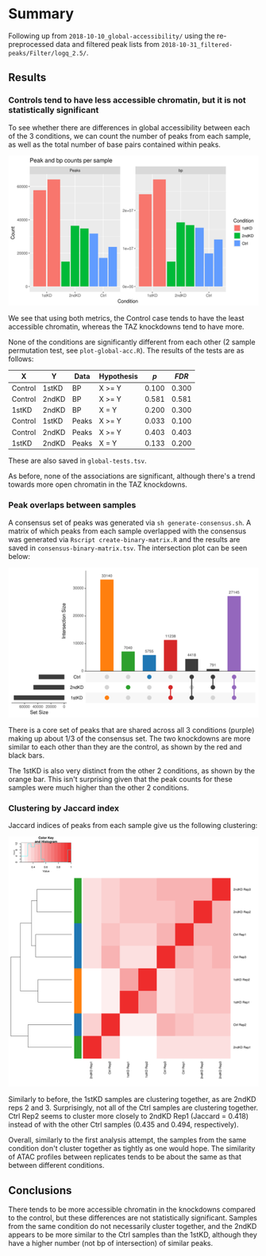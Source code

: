 # Summary

Following up from `2018-10-10_global-accessibility/` using the re-preprocessed data and filtered peak lists from `2018-10-31_filtered-peaks/Filter/logq_2.5/`.

## Results

### Controls tend to have less accessible chromatin, but it is not statistically significant

To see whether there are differences in global accessibility between each of the 3 conditions, we can count the number of peaks from each sample, as well as the total number of base pairs contained within peaks.

![Peak counts and bp in peaks per sample](peaks-bp.png)

We see that using both metrics, the Control case tends to have the least accessible chromatin, whereas the TAZ knockdowns tend to have more.

None of the conditions are significantly different from each other (2 sample permutation test, see `plot-global-acc.R`).
The results of the tests are as follows:

| X       | Y     | Data  | Hypothesis | _p_   | _FDR_ |
| ------- | ----- | ----- | ---------- | ----- | ----- |
| Control | 1stKD | BP    | X >= Y     | 0.100 | 0.300 |
| Control | 2ndKD | BP    | X >= Y     | 0.581 | 0.581 |
| 1stKD   | 2ndKD | BP    | X = Y      | 0.200 | 0.300 |
| Control | 1stKD | Peaks | X >= Y     | 0.033 | 0.100 |
| Control | 2ndKD | Peaks | X >= Y     | 0.403 | 0.403 |
| 1stKD   | 2ndKD | Peaks | X = Y      | 0.133 | 0.200 |

These are also saved in `global-tests.tsv`.

As before, none of the associations are significant, although there's a trend towards more open chromatin in the TAZ knockdowns.

### Peak overlaps between samples

A consensus set of peaks was generated via `sh generate-consensus.sh`.
A matrix of which peaks from each sample overlapped with the consensus was generated via `Rscript create-binary-matrix.R` and the results are saved in `consensus-binary-matrix.tsv`.
The intersection plot can be seen below:

![Upset plot](upset.png)

There is a core set of peaks that are shared across all 3 conditions (purple) making up about 1/3 of the consensus set.
The two knockdowns are more similar to each other than they are the control, as shown by the red and black bars.

The 1stKD is also very distinct from the other 2 conditions, as shown by the orange bar.
This isn't surprising given that the peak counts for these samples were much higher than the other 2 conditions.

### Clustering by Jaccard index

Jaccard indices of peaks from each sample give us the following clustering:

![Jaccard index heatmap](Jaccards/jaccard.png)

Similarly to before, the 1stKD samples are clustering together, as are 2ndKD reps 2 and 3.
Surprisingly, not all of the Ctrl samples are clustering together.
Ctrl Rep2 seems to cluster more closely to 2ndKD Rep1 (Jaccard = 0.418) instead of with the other Ctrl samples (0.435 and 0.494, respectively).

Overall, similarly to the first analysis attempt, the samples from the same condition don't cluster together as tightly as one would hope.
The similarity of ATAC profiles between replicates tends to be about the same as that between different conditions.

## Conclusions

There tends to be more accessible chromatin in the knockdowns compared to the control, but these differences are not statistically significant.
Samples from the same condition do not necessarily cluster together, and the 2ndKD appears to be more similar to the Ctrl samples than the 1stKD, although they have a higher number (not bp of intersection) of similar peaks.
